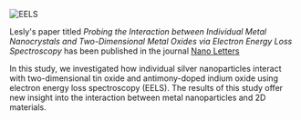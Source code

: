 ![EELS](https://pubs.acs.org/cms/10.1021/acs.nanolett.3c04225/asset/images/medium/nl3c04225_0005.gif)

Lesly's paper titled *Probing the Interaction between Individual Metal Nanocrystals and Two-Dimensional Metal Oxides via Electron Energy Loss Spectroscopy* has been published in the journal [Nano Letters](https://pubs.acs.org/doi/10.1021/acs.nanolett.3c04225) 

In this study, we investigated how individual silver nanoparticles interact with two-dimensional tin oxide and antimony-doped indium oxide using electron energy loss spectroscopy (EELS).
The results of this study offer new insight into the interaction between metal nanoparticles and 2D materials.